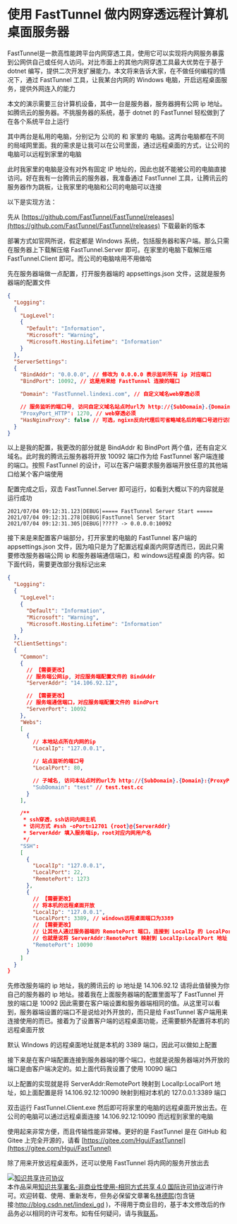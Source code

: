 # 使用 FastTunnel 做内网穿透远程计算机桌面服务器

FastTunnel是一款高性能跨平台内网穿透工具，使用它可以实现将内网服务暴露到公网供自己或任何人访问。对比市面上的其他内网穿透工具最大优势在于基于 dotnet 编写，提供二次开发扩展能力。本文将来告诉大家，在不做任何编程的情况下，通过 FastTunnel 工具，让我某台内网的 Windows 电脑，开启远程桌面服务，提供外网连入的能力

<!--more-->
<!-- 发布 -->

本文的演示需要三台计算机设备，其中一台是服务器，服务器拥有公网 ip 地址。如腾讯云的服务器。不挑服务器的系统，基于 dotnet 的 FastTunnel 轻松做到了在各个系统平台上运行

其中两台是私用的电脑，分别记为 公司的 和 家里的 电脑。这两台电脑都在不同的局域网里面。我的需求是让我可以在公司里面，通过远程桌面的方式，让公司的电脑可以远程到家里的电脑

此时我家里的电脑是没有对外有固定 IP 地址的，因此也就不能被公司的电脑直接访问。好在我有一台腾讯云的服务器，我准备通过 FastTunnel 工具，让腾讯云的服务器作为跳板，让我家里的电脑和公司的电脑可以连接

以下是实现方法：

先从 [https://github.com/FastTunnel/FastTunnel/releases](https://github.com/FastTunnel/FastTunnel/releases) 下载最新的版本

部署方式如官网所说，假定都是 Windows 系统，包括服务器和客户端。那么只需在服务器上下载解压缩 FastTunnel.Server 即可。在家里的电脑下载解压缩 FastTunnel.Client 即可。而公司的电脑啥用不用做哈

先在服务器端做一点配置，打开服务器端的 appsettings.json 文件，这就是服务器端的配置文件

```json
{
  "Logging": 
  {
    "LogLevel": 
    {
      "Default": "Information",
      "Microsoft": "Warning",
      "Microsoft.Hosting.Lifetime": "Information"
    }
  },
  "ServerSettings": 
  {
    "BindAddr": "0.0.0.0", // 修改为 0.0.0.0 表示监听所有 ip 对应端口
    "BindPort": 10092, // 这是用来给 FastTunnel 连接的端口

    "Domain": "FastTunnel.lindexi.com", // 自定义域名web穿透必须

    // 服务监听的端口号, 访问自定义域名站点时url为 http://{SubDomain}.{Domain}:{ProxyPort_HTTP}/
    "ProxyPort_HTTP": 1270, // web穿透必须
    "HasNginxProxy": false // 可选，ngixn反向代理后可省略域名后的端口号进行访问
  }
}
```

以上是我的配置，我更改的部分就是 BindAddr 和 BindPort 两个值，还有自定义域名。此时我的腾讯云服务器将开放 10092 端口作为给 FastTunnel 客户端连接的端口。按照 FastTunnel 的设计，可以在客户端要求服务器端开放任意的其他端口给某个客户端使用

配置完成之后，双击 FastTunnel.Server 即可运行，如看到大概以下的内容就是运行成功

```
2021/07/04 09:12:31.123|DEBUG|===== FastTunnel Server Start =====
2021/07/04 09:12:31.278|DEBUG|FastTunnel Server Start
2021/07/04 09:12:31.305|DEBUG|????? -> 0.0.0.0:10092
```

接下来是来配置客户端部分，打开家里的电脑的 FastTunnel 客户端的 appsettings.json 文件，因为咱只是为了配置远程桌面内网穿透而已，因此只需要修改服务器端公网 ip 和服务器端通信端口，和 windows远程桌面 的内容。如下面代码，需要更改部分我标记出来

```json
{
  "Logging": 
  {
    "LogLevel": 
    {
      "Default": "Information",
      "Microsoft": "Warning",
      "Microsoft.Hosting.Lifetime": "Information"
    }
  },
  "ClientSettings": 
  {
    "Common": 
    {
      // 【需要更改】
      // 服务端公网ip, 对应服务端配置文件的 BindAddr
      "ServerAddr": "14.106.92.12",

      // 【需要更改】
      // 服务端通信端口，对应服务端配置文件的 BindPort
      "ServerPort": 10092
    },
    "Webs": 
    [
      {
        // 本地站点所在内网的ip
        "LocalIp": "127.0.0.1",

        // 站点监听的端口号
        "LocalPort": 80,

        // 子域名, 访问本站点时的url为 http://{SubDomain}.{Domain}:{ProxyPort_HTTP}/
        "SubDomain": "test" // test.test.cc
      }
    ],

    /**
     * ssh穿透，ssh访问内网主机
     * 访问方式 #ssh -oPort=12701 {root}@{ServerAddr}
     * ServerAddr 填入服务端ip，root对应内网用户名
     */
    "SSH": 
    [
      {
        "LocalIp": "127.0.0.1",
        "LocalPort": 22,
        "RemotePort": 1273
      },
      {
        // 【需要更改】
        // 将本机的远程桌面开放
        "LocalIp": "127.0.0.1",
        "LocalPort": 3389, // windows远程桌面端口为3389
        // 【需要更改】
        // 让其他人通过服务器端的 RemotePort 端口，连接到 LocalIp 的 LocalPort 端口
        // 也就是说将 ServerAddr:RemotePort 映射到 LocalIp:LocalPort 地址
        "RemotePort": 10090
      }
    ]
  }
}
```

先修改服务端的 ip 地址，我的腾讯云的 ip 地址是 14.106.92.12 请将此值替换为你自己的服务器的 ip 地址。接着我在上面服务器端的配置里面写了 FastTunnel 开放的端口是 10092 因此需要在客户端设置和服务器端相同的值。从这里可以看到，服务器端设置的端口不是说给对外开放的，而只是给 FastTunnel 客户端用来连接使用的而已。接着为了设置客户端的远程桌面功能，还需要额外配置将本机的远程桌面开放

默认 Windows 的远程桌面地址就是本机的 3389 端口，因此可以做如上配置

接下来是在客户端配置连接到服务器端的哪个端口，也就是说服务器端对外开放的端口是由客户端决定的。如上面代码我设置了使用 10090 端口

以上配置的实现就是将 ServerAddr:RemotePort 映射到 LocalIp:LocalPort 地址，如上面配置是将 14.106.92.12:10090 映射到相对本机的 127.0.0.1:3389 端口

双击运行 FastTunnel.Client.exe 然后即可将家里的电脑的远程桌面开放出去。在公司的电脑可以通过远程桌面连接 14.106.92.12:10090 而远程到家里的电脑

使用起来非常方便，而且传输性能非常棒。更好的是 FastTunnel 是在 GitHub 和 Gitee 上完全开源的，请看 [https://gitee.com/Hgui/FastTunnel](https://gitee.com/Hgui/FastTunnel)

除了用来开放远程桌面外，还可以使用 FastTunnel 将内网的服务开放出去

<a rel="license" href="http://creativecommons.org/licenses/by-nc-sa/4.0/"><img alt="知识共享许可协议" style="border-width:0" src="https://licensebuttons.net/l/by-nc-sa/4.0/88x31.png" /></a><br />本作品采用<a rel="license" href="http://creativecommons.org/licenses/by-nc-sa/4.0/">知识共享署名-非商业性使用-相同方式共享 4.0 国际许可协议</a>进行许可。欢迎转载、使用、重新发布，但务必保留文章署名[林德熙](http://blog.csdn.net/lindexi_gd)(包含链接:http://blog.csdn.net/lindexi_gd )，不得用于商业目的，基于本文修改后的作品务必以相同的许可发布。如有任何疑问，请与我[联系](mailto:lindexi_gd@163.com)。
